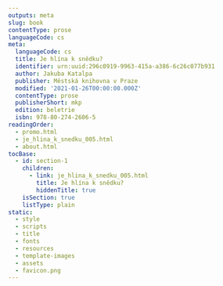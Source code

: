 ```yaml
---
outputs: meta
slug: book
contentType: prose
languageCode: cs
meta:
  languageCode: cs
  title: Je hlína k snědku?
  identifier: urn:uuid:296c0919-9963-415a-a386-6c26c077b931
  author: Jakuba Katalpa
  publisher: Městská knihovna v Praze
  modified: '2021-01-26T00:00:00.000Z'
  contentType: prose
  publisherShort: mkp
  edition: beletrie
  isbn: 978-80-274-2606-5
readingOrder:
  - promo.html
  - je_hlina_k_snedku_005.html
  - about.html
tocBase:
  - id: section-1
    children:
      - link: je_hlina_k_snedku_005.html
        title: Je hlína k snědku?
        hiddenTitle: true
    isSection: true
    listType: plain
static:
  - style
  - scripts
  - title
  - fonts
  - resources
  - template-images
  - assets
  - favicon.png
---
```

